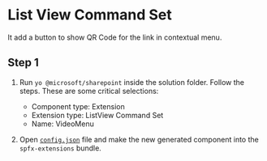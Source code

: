 # List View Command Set

It add a button to show QR Code for the link in contextual menu.

## Step 1

1. Run `yo @microsoft/sharepoint` inside the solution folder. Follow the steps. These are some critical selections:

    - Component type: Extension
    - Extension type: ListView Command Set
    - Name: VideoMenu

2. Open [`config.json`](../../../config/config.json) file and make the new generated component into the `spfx-extensions` bundle.
